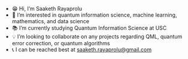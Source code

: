 - 😁 Hi, I’m Saaketh Rayaprolu
- 🧮 I’m interested in quantum information science, machine learning, mathematics, and data science
- 📚 I’m currently studying Quantum Information Science at USC
- 💡 I’m looking to collaborate on any projects regarding QML, quantum error correction, or quantum algorithms
- 📞 I can be reached best at saaketh.rayaprolu@gmail.com
